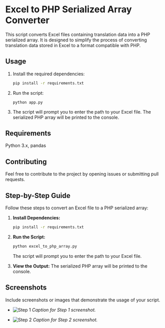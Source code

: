 # Excel to PHP Serialized Array Converter

This script converts Excel files containing translation data into a PHP serialized array. It is designed to simplify the process of converting translation data stored in Excel to a format compatible with PHP.

## Usage

1. Install the required dependencies:

   ```bash
   pip install -r requirements.txt

1. Run the script:

   ```bashbash
   python app.py
2. The script will prompt you to enter the path to your Excel file.
   The serialized PHP array will be printed to the console.

## Requirements
Python 3.x,
pandas
## Contributing
Feel free to contribute to the project by opening issues or submitting pull requests.
## Step-by-Step Guide

Follow these steps to convert an Excel file to a PHP serialized array:

1. **Install Dependencies:**
    ```bash
    pip install -r requirements.txt
    ```

2. **Run the Script:**
    ```bash
    python excel_to_php_array.py
    ```
    The script will prompt you to enter the path to your Excel file.

3. **View the Output:**
    The serialized PHP array will be printed to the console.

## Screenshots

Include screenshots or images that demonstrate the usage of your script.

- ![Step 1](screenshots/step1.png)
  *Caption for Step 1 screenshot.*

- ![Step 2](screenshots/step2.png)
  *Caption for Step 2 screenshot.*


